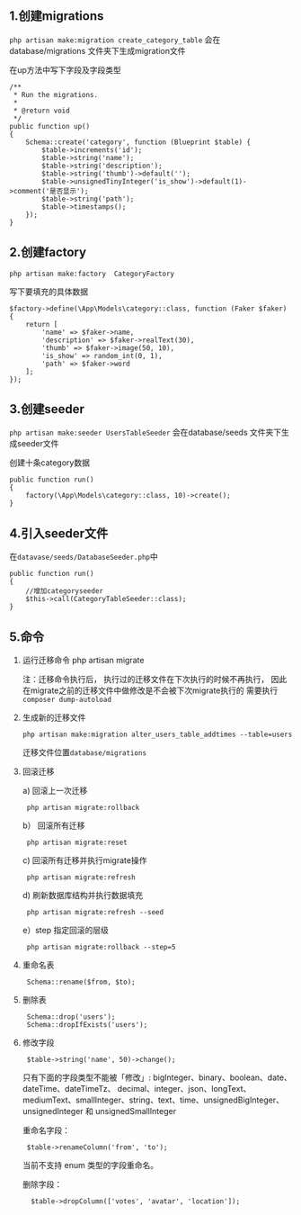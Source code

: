 ## 1.创建migrations
`php artisan make:migration create_category_table`
会在database/migrations 文件夹下生成migration文件

在up方法中写下字段及字段类型
```
/**
 * Run the migrations.
 *
 * @return void
 */
public function up()
{
    Schema::create('category', function (Blueprint $table) {
        $table->increments('id');
        $table->string('name');
        $table->string('description');
        $table->string('thumb')->default('');
        $table->unsignedTinyInteger('is_show')->default(1)->comment('是否显示');
        $table->string('path');
        $table->timestamps();
    });
}
```

## 2.创建factory
`php artisan make:factory  CategoryFactory`

写下要填充的具体数据

```
$factory->define(\App\Models\category::class, function (Faker $faker) {
    return [
        'name' => $faker->name,
        'description' => $faker->realText(30),
        'thumb' => $faker->image(50, 10),
        'is_show' => random_int(0, 1),
        'path' => $faker->word
    ];
});
```

## 3.创建seeder
`php artisan make:seeder UsersTableSeeder`
会在database/seeds 文件夹下生成seeder文件

创建十条category数据
```
public function run()
{
    factory(\App\Models\category::class, 10)->create();
}
```

## 4.引入seeder文件
在`datavase/seeds/DatabaseSeeder.php`中

```
public function run()
{
    //增加categoryseeder
    $this->call(CategoryTableSeeder::class);
}
```

## 5.命令
1. 运行迁移命令
	php artisan migrate
	
      注：迁移命令执行后，
        执行过的迁移文件在下次执行的时候不再执行，
        因此在migrate之前的迁移文件中做修改是不会被下次migrate执行的
        需要执行`composer dump-autoload`

2. 生成新的迁移文件

	`php artisan make:migration alter_users_table_addtimes --table=users`
	
    迁移文件位置`database/migrations`

3. 回滚迁移

	a) 回滚上一次迁移
	
		php artisan migrate:rollback
		
	b） 回滚所有迁移
	
		php artisan migrate:reset
		
	c) 回滚所有迁移并执行migrate操作
	
		php artisan migrate:refresh
		
	d) 刷新数据库结构并执行数据填充
	
		php artisan migrate:refresh --seed
		
	e）step 指定回滚的层级
	
		php artisan migrate:rollback --step=5

4. 重命名表

        Schema::rename($from, $to);

5. 删除表

	    Schema::drop('users');
	    Schema::dropIfExists('users');

6. 修改字段

    	$table->string('name', 50)->change();
	只有下面的字段类型不能被「修改」: bigInteger、binary、boolean、date、dateTime、dateTimeTz、 decimal、integer、json、longText、mediumText、smallInteger、string、text、time、unsignedBigInteger、unsignedInteger 和 unsignedSmallInteger
	
	重命名字段：
	
		$table->renameColumn('from', 'to');
		
    当前不支持 enum 类型的字段重命名。

	删除字段：
	
		 $table->dropColumn(['votes', 'avatar', 'location']);

